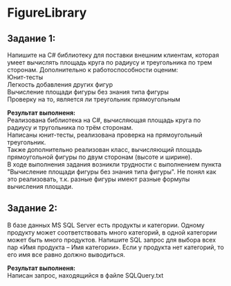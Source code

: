 # FigureLibrary
## Задание 1:  
Напишите на C# библиотеку для поставки внешним клиентам, которая умеет вычислять площадь круга по радиусу и треугольника по трем сторонам. Дополнительно к работоспособности оценим:  
Юнит-тесты  
Легкость добавления других фигур  
Вычисление площади фигуры без знания типа фигуры  
Проверку на то, является ли треугольник прямоугольным  
  
**Результат выполненя:**  
Реализована библиотека на C#, вычисляющая площадь круга по радиусу и тругольника по трём сторонам.  
Написаны юнит-тесты, реализована проверка на прямоугольный треугольник.  
Также дополнительно реализован класс, вычисляющий площадь прямоугольной фигуры по двум сторонам (высоте и ширине).  
В ходе выполнения задания возникли трудности с выполнением пункта "Вычисление площади фигуры без знания типа фигуры". Не понял как это реализовать, т.к. разные фигуры имеют разные формулы вычисления площади.  

## Задание 2:  
В базе данных MS SQL Server есть продукты и категории. Одному продукту может соответствовать много категорий, в одной категории может быть много продуктов. Напишите SQL запрос для выбора всех пар «Имя продукта – Имя категории». Если у продукта нет категорий, то его имя все равно должно выводиться.  
  
**Результат выполненя:**  
Написан запрос, находящийся в файле SQLQuery.txt
